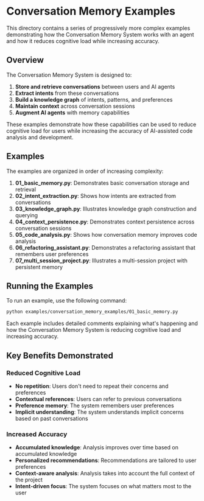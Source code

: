 # Conversation Memory Examples

This directory contains a series of progressively more complex examples demonstrating how the Conversation Memory System works with an agent and how it reduces cognitive load while increasing accuracy.

## Overview

The Conversation Memory System is designed to:

1. **Store and retrieve conversations** between users and AI agents
2. **Extract intents** from these conversations
3. **Build a knowledge graph** of intents, patterns, and preferences
4. **Maintain context** across conversation sessions
5. **Augment AI agents** with memory capabilities

These examples demonstrate how these capabilities can be used to reduce cognitive load for users while increasing the accuracy of AI-assisted code analysis and development.

## Examples

The examples are organized in order of increasing complexity:

1. **01_basic_memory.py**: Demonstrates basic conversation storage and retrieval
2. **02_intent_extraction.py**: Shows how intents are extracted from conversations
3. **03_knowledge_graph.py**: Illustrates knowledge graph construction and querying
4. **04_context_persistence.py**: Demonstrates context persistence across conversation sessions
5. **05_code_analysis.py**: Shows how conversation memory improves code analysis
6. **06_refactoring_assistant.py**: Demonstrates a refactoring assistant that remembers user preferences
7. **07_multi_session_project.py**: Illustrates a multi-session project with persistent memory

## Running the Examples

To run an example, use the following command:

```bash
python examples/conversation_memory_examples/01_basic_memory.py
```

Each example includes detailed comments explaining what's happening and how the Conversation Memory System is reducing cognitive load and increasing accuracy.

## Key Benefits Demonstrated

### Reduced Cognitive Load

- **No repetition**: Users don't need to repeat their concerns and preferences
- **Contextual references**: Users can refer to previous conversations
- **Preference memory**: The system remembers user preferences
- **Implicit understanding**: The system understands implicit concerns based on past conversations

### Increased Accuracy

- **Accumulated knowledge**: Analysis improves over time based on accumulated knowledge
- **Personalized recommendations**: Recommendations are tailored to user preferences
- **Context-aware analysis**: Analysis takes into account the full context of the project
- **Intent-driven focus**: The system focuses on what matters most to the user
